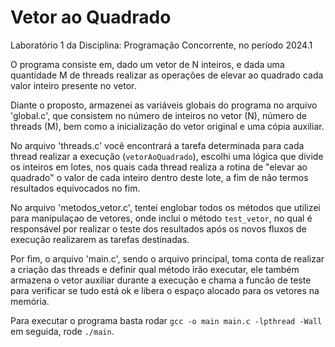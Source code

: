 # Vetor ao Quadrado
Laboratório 1 da Disciplina: Programação Concorrente, no período 2024.1

O programa consiste em, dado um vetor de N inteiros, e dada uma quantidade M de threads
realizar as operações de elevar ao quadrado cada valor inteiro presente no vetor.

Diante o proposto, armazenei as variáveis globais do programa no arquivo 'global.c', que
consistem no número de inteiros no vetor (N), número de threads (M), bem como a inicialização
do vetor original e uma cópia auxiliar. 

No arquivo 'threads.c' você encontrará a tarefa determinada para cada thread realizar a execução (```vetorAoQuadrado```),
escolhi uma lógica que divide os inteiros em lotes, nos quais cada thread realiza a rotina de "elevar ao quadrado"
o valor de cada inteiro dentro deste lote, a fim de não termos resultados equivocados no fim.

No arquivo 'metodos_vetor.c', tentei englobar todos os métodos que utilizei para manipulaçao de vetores, onde
inclui o método ```test_vetor```, no qual é responsável por realizar o teste dos resultados após os novos fluxos
de execução realizarem as tarefas destinadas.

Por fim, o arquivo 'main.c', sendo o arquivo principal, toma conta de realizar a criação das threads e definir
qual método irão executar, ele também armazena o vetor auxiliar durante a execução e chama a funcão de teste
para verificar se tudo está ok e libera o espaço alocado para os vetores na memória.

Para executar o programa basta rodar ```gcc -o main main.c -lpthread -Wall```
em seguida, rode ```./main```.

